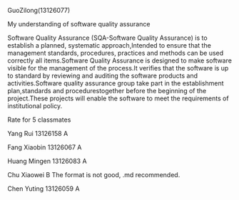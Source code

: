 GuoZilong(13126077)

My understanding of software quality assurance

Software Quality Assurance (SQA-Software Quality Assurance) is to establish a planned, systematic approach,Intended to ensure that the management standards, procedures, practices and methods can be used correctly all items.Software Quality Assurance is designed to make software visible for the management of the process.It verifies that the software is up to standard by reviewing and auditing the software products and activities.Software quality assurance group take part in the establishment plan,standards and procedurestogether before the beginning of the project.These projects will enable the software to meet the requirements of institutional policy.

Rate for 5 classmates

Yang Rui 13126158 A

Fang Xiaobin 13126067 A

Huang Mingen 13126083 A

Chu Xiaowei B The format is not good, .md recommended.

Chen Yuting 13126059 A